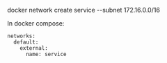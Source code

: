 docker network create service --subnet 172.16.0.0/16

In docker compose:
```
networks:
  default:
    external:
      name: service
```